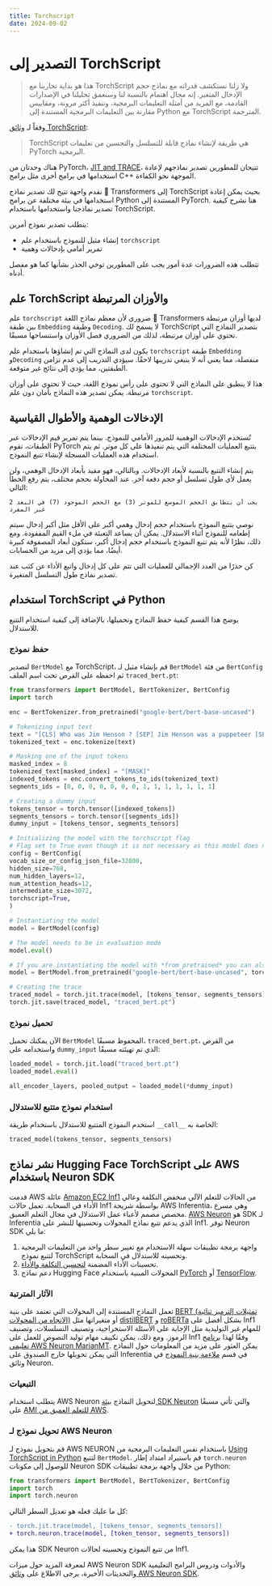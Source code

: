 ```yaml
---
title: Torchscript
date: 2024-09-02
---
```


# التصدير إلى TorchScript

> هذا هو بداية تجاربنا مع TorchScript ولا زلنا نستكشف قدراته مع نماذج حجم الإدخال المتغير. إنه مجال اهتمام بالنسبة لنا وسنعمق تحليلنا في الإصدارات القادمة، مع المزيد من أمثلة التعليمات البرمجية، وتنفيذ أكثر مرونة، ومقاييس مقارنة بين التعليمات البرمجية المستندة إلى Python مع TorchScript المترجمة.

وفقاً لـ [وثائق TorchScript](https://pytorch.org/docs/stable/jit.html):

> TorchScript هي طريقة لإنشاء نماذج قابلة للتسلسل والتحسين من تعليمات PyTorch البرمجية.

هناك وحدتان من PyTorch، [JIT and TRACE](https://pytorch.org/docs/stable/jit.html)، تتيحان للمطورين تصدير نماذجهم لإعادة استخدامها في برامج أخرى مثل برامج C++ الموجهة نحو الكفاءة.

نقدم واجهة تتيح لك تصدير نماذج 🤗 Transformers إلى TorchScript بحيث يمكن إعادة استخدامها في بيئة مختلفة عن برامج Python المستندة إلى PyTorch. هنا نشرح كيفية تصدير نماذجنا واستخدامها باستخدام TorchScript.

يتطلب تصدير نموذج أمرين:

- إنشاء مثيل للنموذج باستخدام علم `torchscript`
- تمرير أمامي بإدخالات وهمية

تتطلب هذه الضرورات عدة أمور يجب على المطورين توخي الحذر بشأنها كما هو مفصل أدناه.

## علم TorchScript والأوزان المرتبطة

علم `torchscript` ضروري لأن معظم نماذج اللغة 🤗 Transformers لديها أوزان مرتبطة بين طبقة `Embedding` وطبقة `Decoding`. لا يسمح لك TorchScript بتصدير النماذج التي تحتوي على أوزان مرتبطة، لذلك من الضروري فصل الأوزان واستنساخها مسبقًا.

يكون لدى النماذج التي تم إنشاؤها باستخدام علم `torchscript` طبقة `Embedding` و`Decoding` منفصلة، مما يعني أنه لا ينبغي تدريبها لاحقًا. سيؤدي التدريب إلى عدم تزامن الطبقتين، مما يؤدي إلى نتائج غير متوقعة.

هذا لا ينطبق على النماذج التي لا تحتوي على رأس نموذج اللغة، حيث لا تحتوي على أوزان مرتبطة. يمكن تصدير هذه النماذج بأمان دون علم `torchscript`.

## الإدخالات الوهمية والأطوال القياسية

تُستخدم الإدخالات الوهمية للمرور الأمامي للنموذج. بينما يتم تمرير قيم الإدخالات عبر الطبقات، تقوم PyTorch بتتبع العمليات المختلفة التي يتم تنفيذها على كل موتر. ثم يتم استخدام هذه العمليات المسجلة لإنشاء *تتبع* النموذج.

يتم إنشاء التتبع بالنسبة لأبعاد الإدخالات. وبالتالي، فهو مقيد بأبعاد الإدخال الوهمي، ولن يعمل لأي طول تسلسل أو حجم دفعة آخر. عند المحاولة بحجم مختلف، يتم رفع الخطأ التالي:

```
يجب أن يتطابق الحجم الموسع للموتر (3) مع الحجم الموجود (7) في البعد 2 غير المفرد
```

نوصي بتتبع النموذج باستخدام حجم إدخال وهمي أكبر على الأقل مثل أكبر إدخال سيتم إطعامه للنموذج أثناء الاستدلال. يمكن أن يساعد التعبئة في ملء القيم المفقودة. ومع ذلك، نظرًا لأنه يتم تتبع النموذج باستخدام حجم إدخال أكبر، ستكون أبعاد المصفوفة كبيرة أيضًا، مما يؤدي إلى مزيد من الحسابات.

كن حذرًا من العدد الإجمالي للعمليات التي تتم على كل إدخال واتبع الأداء عن كثب عند تصدير نماذج طول التسلسل المتغيرة.

## استخدام TorchScript في Python

يوضح هذا القسم كيفية حفظ النماذج وتحميلها، بالإضافة إلى كيفية استخدام التتبع للاستدلال.

### حفظ نموذج

لتصدير `BertModel` مع TorchScript، قم بإنشاء مثيل لـ `BertModel` من فئة `BertConfig` ثم احفظه على القرص تحت اسم الملف `traced_bert.pt`:

```python
from transformers import BertModel, BertTokenizer, BertConfig
import torch

enc = BertTokenizer.from_pretrained("google-bert/bert-base-uncased")

# Tokenizing input text
text = "[CLS] Who was Jim Henson ? [SEP] Jim Henson was a puppeteer [SEP]"
tokenized_text = enc.tokenize(text)

# Masking one of the input tokens
masked_index = 8
tokenized_text[masked_index] = "[MASK]"
indexed_tokens = enc.convert_tokens_to_ids(tokenized_text)
segments_ids = [0, 0, 0, 0, 0, 0, 0, 1, 1, 1, 1, 1, 1, 1]

# Creating a dummy input
tokens_tensor = torch.tensor([indexed_tokens])
segments_tensors = torch.tensor([segments_ids])
dummy_input = [tokens_tensor, segments_tensors]

# Initializing the model with the torchscript flag
# Flag set to True even though it is not necessary as this model does not have an LM Head.
config = BertConfig(
vocab_size_or_config_json_file=32000,
hidden_size=768,
num_hidden_layers=12,
num_attention_heads=12,
intermediate_size=3072,
torchscript=True,
)

# Instantiating the model
model = BertModel(config)

# The model needs to be in evaluation mode
model.eval()

# If you are instantiating the model with *from_pretrained* you can also easily set the TorchScript flag
model = BertModel.from_pretrained("google-bert/bert-base-uncased", torchscript=True)

# Creating the trace
traced_model = torch.jit.trace(model, [tokens_tensor, segments_tensors])
torch.jit.save(traced_model, "traced_bert.pt")
```

### تحميل نموذج

الآن يمكنك تحميل `BertModel` المحفوظ مسبقًا، `traced_bert.pt`، من القرص واستخدامه على `dummy_input` الذي تم تهيئته مسبقًا:

```python
loaded_model = torch.jit.load("traced_bert.pt")
loaded_model.eval()

all_encoder_layers, pooled_output = loaded_model(*dummy_input)
```

### استخدام نموذج متتبع للاستدلال

استخدم النموذج المتتبع للاستدلال باستخدام طريقة `__call__` الخاصة به:

```python
traced_model(tokens_tensor, segments_tensors)
```

## نشر نماذج Hugging Face TorchScript على AWS باستخدام Neuron SDK

قدمت AWS عائلة [Amazon EC2 Inf1](https://aws.amazon.com/ec2/instance-types/inf1/) من الحالات للتعلم الآلي منخفض التكلفة وعالي الأداء في السحابة. تعمل حالات Inf1 بواسطة شريحة AWS Inferentia، وهي مسرع مخصص مصمم لأعباء عمل الاستدلال في مجال التعلم العميق. [AWS Neuron](https://awsdocs-neuron.readthedocs-hosted.com/en/latest/#) هو SDK لـ Inferentia الذي يدعم تتبع نماذج المحولات وتحسينها للنشر على Inf1. توفر Neuron SDK ما يلي:

1. واجهة برمجة تطبيقات سهلة الاستخدام مع تغيير سطر واحد من التعليمات البرمجية لتتبع نموذج TorchScript وتحسينه للاستدلال في السحابة.
2. تحسينات الأداء المضمنة [لتحسين التكلفة والأداء](https://awsdocs-neuron.readthedocs-hosted.com/en/latest/neuron-guide/benchmark/>).
3. دعم نماذج Hugging Face المحولات المبنية باستخدام [PyTorch](https://awsdocs-neuron.readthedocs-hosted.com/en/latest/src/examples/pytorch/bert_tutorial/tutorial_pretrained_bert.html) أو [TensorFlow](https://awsdocs-neuron.readthedocs-hosted.com/en/latest/src/examples/tensorflow/huggingface_bert/huggingface_bert.html).

### الآثار المترتبة

تعمل النماذج المستندة إلى المحولات التي تعتمد على بنية [BERT (تمثيلات الترميز ثنائية الاتجاه من المحولات)](https://huggingface.co/docs/transformers/main/model_doc/bert) أو متغيراتها مثل [distilBERT](https://huggingface.co/docs/transformers/main/model_doc/distilbert) و [roBERTa](https://huggingface.co/docs/transformers/main/model_doc/roberta) بشكل أفضل على Inf1 للمهام غير التوليدية مثل الإجابة على الأسئلة الاستخراجية، وتصنيف التسلسلات، وتصنيف الرموز. ومع ذلك، يمكن تكييف مهام توليد النصوص للعمل على Inf1 وفقًا لهذا [برنامج تعليمي AWS Neuron MarianMT](https://awsdocs-neuron.readthedocs-hosted.com/en/latest/src/examples/pytorch/transformers-marianmt.html). يمكن العثور على مزيد من المعلومات حول النماذج التي يمكن تحويلها خارج الصندوق على Inferentia في قسم [ملاءمة بنية النموذج](https://awsdocs-neuron.readthedocs-hosted.com/en/latest/neuron-guide/models/models-inferentia.html#models-inferentia) في وثائق Neuron.

### التبعيات

يتطلب استخدام AWS Neuron لتحويل النماذج [بيئة SDK Neuron](https://awsdocs-neuron.readthedocs-hosted.com/en/latest/neuron-guide/neuron-frameworks/pytorch-neuron/index.html#installation-guide) والتي تأتي مسبقًا على [AMI للتعلم العميق من AWS](https://docs.aws.amazon.com/dlami/latest/devguide/tutorial-inferentia-launching.html).

### تحويل نموذج لـ AWS Neuron

قم بتحويل نموذج لـ AWS NEURON باستخدام نفس التعليمات البرمجية من [Using TorchScript in Python](torchscript#using-torchscript-in-python) لتتبع `BertModel`. قم باستيراد امتداد إطار `torch.neuron` للوصول إلى مكونات Neuron SDK من خلال واجهة برمجة تطبيقات Python:

```python
from transformers import BertModel, BertTokenizer, BertConfig
import torch
import torch.neuron
```

كل ما عليك فعله هو تعديل السطر التالي:

```diff
- torch.jit.trace(model, [tokens_tensor, segments_tensors])
+ torch.neuron.trace(model, [token_tensor, segments_tensors])
```

هذا يمكن SDK Neuron من تتبع النموذج وتحسينه لحالات Inf1.

لمعرفة المزيد حول ميزات AWS Neuron SDK والأدوات ودروس البرامج التعليمية والتحديثات الأخيرة، يرجى الاطلاع على [وثائق AWS Neuron SDK](https://awsdocs-neuron.readthedocs-hosted.com/en/latest/index.html).
